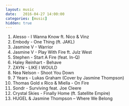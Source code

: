 ```yaml
---
layout: music
date:   2016-04-27 14:00:00
categories: [music]
hidden: true
---
```


1. Alesso - I Wanna Know ft. Nico & Vinz
2. Embody - One Thing (ft. JAKL)
3. Jasmine V - Warrior
4. Jasmine V - Play With Fire ft. Julz West
5. Stephen - Start A Fire (feat. In-Q)
6. Haley Reinhart - Behave
7. ZAYN - LIKE I WOULD
8. Nea Nelson - Shoot You Down
9. 7 Years - Lukas Graham (Cover by Jasmine Thompson)
10. Thomas Gold x Rico & Miella - On Fire
11. Sondr - Surviving feat. Joe Cleere
12. Crystal Skies - Finally Home (ft. Satellite Empire)
13. HUGEL & Jasmine Thompson – Where We Belong
